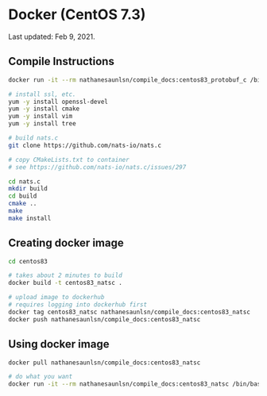 # Docker (CentOS 7.3)

Last updated: Feb 9, 2021.

## Compile Instructions

```bash
docker run -it --rm nathanesaunlsn/compile_docs:centos83_protobuf_c /bin/bash

# install ssl, etc.
yum -y install openssl-devel
yum -y install cmake
yum -y install vim
yum -y install tree

# build nats.c
git clone https://github.com/nats-io/nats.c

# copy CMakeLists.txt to container
# see https://github.com/nats-io/nats.c/issues/297

cd nats.c
mkdir build
cd build
cmake ..
make
make install
```

## Creating docker image

```bash
cd centos83

# takes about 2 minutes to build
docker build -t centos83_natsc .

# upload image to dockerhub
# requires logging into dockerhub first
docker tag centos83_natsc nathanesaunlsn/compile_docs:centos83_natsc
docker push nathanesaunlsn/compile_docs:centos83_natsc
```

## Using docker image

```bash
docker pull nathanesaunlsn/compile_docs:centos83_natsc

# do what you want
docker run -it --rm nathanesaunlsn/compile_docs:centos83_natsc /bin/bash
```
